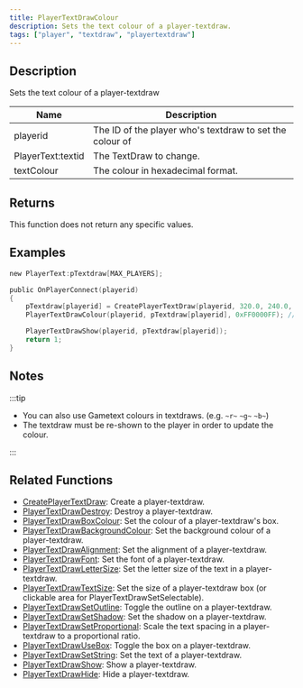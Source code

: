 ```yaml
---
title: PlayerTextDrawColour
description: Sets the text colour of a player-textdraw.
tags: ["player", "textdraw", "playertextdraw"]
---
```


<VersionWarn version='omp v1.1.0.2612' />

## Description

Sets the text colour of a player-textdraw

| Name              | Description                                              |
| ----------------- | -------------------------------------------------------- |
| playerid          | The ID of the player who's textdraw to set the colour of |
| PlayerText:textid | The TextDraw to change.                                  |
| textColour        | The colour in hexadecimal format.                        |

## Returns

This function does not return any specific values.

## Examples

```c
new PlayerText:pTextdraw[MAX_PLAYERS];

public OnPlayerConnect(playerid)
{
    pTextdraw[playerid] = CreatePlayerTextDraw(playerid, 320.0, 240.0, "Example Text");
    PlayerTextDrawColour(playerid, pTextdraw[playerid], 0xFF0000FF); // Red text

    PlayerTextDrawShow(playerid, pTextdraw[playerid]);
    return 1;
}
```

## Notes

:::tip

- You can also use Gametext colours in textdraws. (e.g. `~r~` `~g~` `~b~`)
- The textdraw must be re-shown to the player in order to update the colour.

:::

## Related Functions

- [CreatePlayerTextDraw](CreatePlayerTextDraw): Create a player-textdraw.
- [PlayerTextDrawDestroy](PlayerTextDrawDestroy): Destroy a player-textdraw.
- [PlayerTextDrawBoxColour](PlayerTextDrawBoxColour): Set the colour of a player-textdraw's box.
- [PlayerTextDrawBackgroundColour](PlayerTextDrawBackgroundColour): Set the background colour of a player-textdraw.
- [PlayerTextDrawAlignment](PlayerTextDrawAlignment): Set the alignment of a player-textdraw.
- [PlayerTextDrawFont](PlayerTextDrawFont): Set the font of a player-textdraw.
- [PlayerTextDrawLetterSize](PlayerTextDrawLetterSize): Set the letter size of the text in a player-textdraw.
- [PlayerTextDrawTextSize](PlayerTextDrawTextSize): Set the size of a player-textdraw box (or clickable area for PlayerTextDrawSetSelectable).
- [PlayerTextDrawSetOutline](PlayerTextDrawSetOutline): Toggle the outline on a player-textdraw.
- [PlayerTextDrawSetShadow](PlayerTextDrawSetShadow): Set the shadow on a player-textdraw.
- [PlayerTextDrawSetProportional](PlayerTextDrawSetProportional): Scale the text spacing in a player-textdraw to a proportional ratio.
- [PlayerTextDrawUseBox](PlayerTextDrawUseBox): Toggle the box on a player-textdraw.
- [PlayerTextDrawSetString](PlayerTextDrawSetString): Set the text of a player-textdraw.
- [PlayerTextDrawShow](PlayerTextDrawShow): Show a player-textdraw.
- [PlayerTextDrawHide](PlayerTextDrawHide): Hide a player-textdraw.
